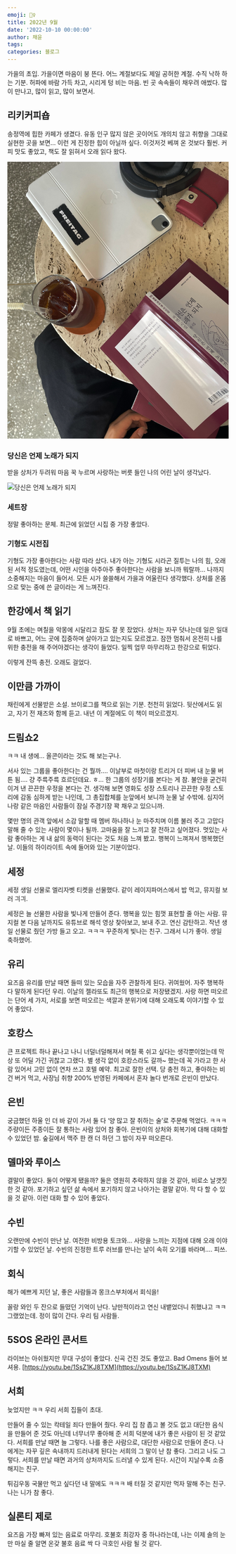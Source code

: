 ```yaml
---
emoji: 🤸‍♀️
title: 2022년 9월
date: '2022-10-10 00:00:00'
author: 채윤
tags: 
categories: 블로그
---
```


가을의 초입. 가을이면 마음이 붕 뜬다. 어느 계절보다도 제일 공허한 계절. 수직 낙하 하는 기분. 허파에 바람 가득 차고, 시리게 텅 비는 마음. 빈 곳 속속들이 채우려 애썼다. 많이 만나고, 많이 읽고, 많이 보면서.

## 리키커피숍

송정역에 힙한 카페가 생겼다. 유동 인구 많지 않은 곳이어도 개의치 않고 취향을 그대로 실현한 곳을 보면… 이런 게 진정한 힙이 아닐까 싶다. 이것저것 베껴 온 것보다 훨씬. 커피 맛도 좋았고, 책도 잘 읽혀서 오래 읽다 왔다.

![리키커피숍](./905055F8-86DC-4464-AF0D-A1CF616F7D86.JPG)

### 당신은 언제 노래가 되지

받을 상처가 두려워 마음 꾹 누르며 사랑하는 버릇 들인 나의 어린 날이 생각났다.

![당신은 언제 노래가 되지](./IMG_6584.HEIC)

### 세트장

정말 좋아하는 문체. 최근에 읽었던 시집 중 가장 좋았다.

### 기형도 시전집

기형도 가장 좋아한다는 사람 따라 샀다. 내가 아는 기형도 시라곤 질투는 나의 힘, 오래된 서적 정도였는데, 어떤 시인을 아주아주 좋아한다는 사람을 보니까 뭐랄까… 나까지 소중해지는 마음이 들어서. 모든 시가 쓸쓸해서 가을과 어울린다 생각했다. 상처를 온몸으로 맞는 중에 쓴 글이라는 게 느껴진다.

## 한강에서 책 읽기

9월 초에는 며칠을 악몽에 시달리고 잠도 잘 못 잤었다. 상처는 자꾸 덧나는데 일은 일대로 바쁘고, 어느 곳에 집중하며 살아가고 있는지도 모르겠고. 잠깐 멈춰서 온전히 나를 위한 충전을 해 주어야겠다는 생각이 들었다. 일찍 업무 마무리하고 한강으로 튀었다.

이렇게 잔뜩 충전. 오래도 걸었다.

## 이만큼 가까이

채린에게 선물받은 소설. 브이로그를 책으로 읽는 기분. 천천히 읽었다. 뒷산에서도 읽고, 자기 전 재즈와 함께 듣고. 내년 이 계절에도 이 책이 떠오르겠지.

## 드림쇼2

ㅋㅋ 내 생에… 올콘이라는 것도 해 보는구나.

서사 있는 그룹을 좋아한다는 건 뭘까…. 이날부로 마첫이랑 트리거 더 피버 내 눈물 버튼 됨…. 걍 주륵주륵 흐르던데요. ㅎ… 한 그룹의 성장기를 본다는 게 참. 불안을 굳건히 이겨 낸 끈끈한 우정을 본다는 건. 생각해 보면 영화도 성장 스토리나 끈끈한 우정 스토리에 감동 심하게 받는 나인데, 그 총집합체를 눈앞에서 보니까 눈물 날 수밖에. 심지어 나랑 같은 마음인 사람들이 잠실 주경기장 꽉 채우고 있으니까.

몇만 명의 관객 앞에서 소감 말할 때 멤버 하나하나 눈 마주치며 이름 불러 주고 고맙다 말해 줄 수 있는 사람이 몇이나 될까. 고마움을 잘 느끼고 잘 전하고 싶어졌다. 멋있는 사람 좋아하는 게 내 삶의 동력이 된다는 것도 처음 느껴 봤고. 행복이 느껴져서 행복했던 날. 이들의 하이라이트 속에 들어와 있는 기분이었다.

## 세정

세정 생일 선물로 엘리자벳 티켓을 선물했다. 같이 레이지파머스에서 밥 먹고, 뮤지컬 보러 긔긔.

세정은 늘 선물한 사람을 빛나게 만들어 준다. 행복을 있는 힘껏 표현할 줄 아는 사람. 뮤지컬 본 다음 날까지도 유튜브로 해석 영상 찾아보고, 보내 주고. 연신 감탄하고. 작년 생일 선물로 줬던 가방 들고 오고. ㅋㅋㅋ 꾸준하게 빛나는 친구. 그래서 니가 좋아. 생일 축하했어.

## 유리

요즈음 유리를 만날 때면 들떠 있는 모습을 자주 관찰하게 된다. 귀여웠어. 자주 행복하다 말하게 된다던 우리. 이날의 젤라또도 최근의 행복으로 저장됐겠지. 사랑 하면 떠오르는 단어 세 가지, 서로를 보면 떠오르는 색깔과 분위기에 대해 오래도록 이야기할 수 있어 좋았다.

## 호캉스

큰 프로젝트 하나 끝나고 나니 너덜너덜해져서 며칠 푹 쉬고 싶다는 생각뿐이었는데 막상 또 어딜 가긴 귀찮고 그랬다. 별 생각 없이 호캉스라도 갈까~ 했는데 꼭 가라고 한 사람 있어서 고민 없이 연차 쓰고 호텔 예약. 최고로 잘한 선택. 당 충전 하고, 좋아하는 비건 버거 먹고, 사장님 취향 200% 반영된 카페에서 혼자 놀다 번개로 은빈이 만났다.

## 은빈

궁금했던 하울 인 더 바 같이 가서 둘 다 ‘양 많고 잘 취하는 술’로 주문해 먹었다. ㅋㅋㅋ 주량이든 주종이든 잘 통하는 사람 있어 참 좋아. 은빈이의 상처와 회복기에 대해 대화할 수 있었던 밤. 숲길에서 맥주 한 캔 더 하던 그 밤이 자꾸 떠오른다.

## 델마와 루이스

결말이 좋았다. 둘이 어떻게 됐을까? 둘은 영원히 추락하지 않을 것 같아, 비로소 날갯짓한 것 같아. 포기하고 싶던 삶 속에서 포기하지 않고 나아가는 결말 같아. 막 다 할 수 있을 것 같아. 이런 대화 할 수 있어 좋았다.

## 수빈

오랜만에 수빈이 만난 날. 여전한 비방용 토크와… 사랑을 느끼는 지점에 대해 오래 이야기할 수 있었던 날. 수빈의 진정한 트루 러브를 만나는 날이 속히 오기를 바라며…. 피쓰.

## 회식

해가 예쁘게 지던 날, 좋은 사람들과 몽크스부처에서 회식을!

꼴랑 와인 두 잔으로 들떴던 기억이 난다. 낭만적이라고 연신 내뱉었더니 취했냐고 ㅋㅋ 그랬었는데. 정이 많이 간다. 우리 팀 사람들.

## 5SOS 온라인 콘서트

라이브는 아쉬웠지만 무대 구성이 좋았다. 신곡 건진 것도 좋았고. Bad Omens 들어 보셔용. [https://youtu.be/1SsZ1KJ8TXM](https://youtu.be/1SsZ1KJ8TXM)

## 서희

늦었지만 ㅋㅋ 우리 서희 집들이 초대.

만들어 줄 수 있는 칵테일 죄다 만들어 줬다. 우리 집 참 좁고 볼 것도 없고 대단한 음식을 만들어 준 것도 아닌데 너무너무 좋아해 준 서희 덕분에 내가 좋은 사람이 된 것 같았다. 서희를 만날 때면 늘 그렇다. 나를 좋은 사람으로, 대단한 사람으로 만들어 준다. 나에게는 자꾸 깊은 속내까지 드러내게 된다는 서희의 그 말이 난 참 좋다. 그리고 나도 그렇다. 서희를 만날 때면 과거의 상처까지도 드러낼 수 있게 된다. 시간이 지날수록 소중해지는 친구.

튀김우동 국물만 먹고 싶다던 내 말에도 ㅋㅋㅋ 배 터질 것 같지만 먹자 말해 주는 친구. 나는 니가 참 좋다.

## 실론티 제로

요즈음 가장 빠져 있는 음료로 마무리. 호불호 최강자 중 하나라는데, 나는 이제 솔의 눈만 마실 줄 알면 온갖 불호 음료 싹 다 극호인 사람 될 것 같다.
